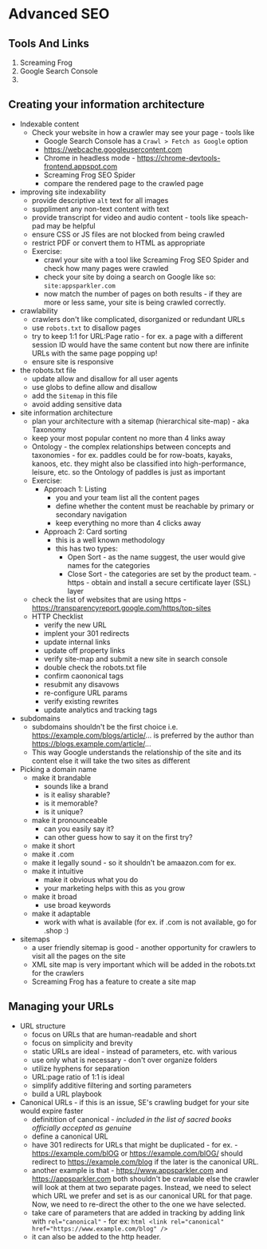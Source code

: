 # Advanced SEO

## Tools And Links
1. Screaming Frog 
1. Google Search Console
1. 


## Creating your information architecture
- Indexable content
    - Check your website in how a crawler may see your page - tools like
        - Google Search Console has a `Crawl > Fetch as Google` option 
        - https://webcache.googleusercontent.com 
        - Chrome in headless mode - https://chrome-devtools-frontend.appspot.com
        - Screaming Frog SEO Spider
        - compare the rendered page to the crawled page
- improving site indexability
    - provide descriptive `alt` text for all images
    - suppliment any non-text content with text
    - provide transcript for video and audio content - tools like speach-pad may be helpful
    - ensure CSS or JS files are not blocked from being crawled
    - restrict PDF or convert them to HTML as appropriate
    - Exercise:
        - crawl your site with a tool like Screaming Frog SEO Spider and check how many pages were crawled
        - check your site by doing a search on Google like so: `site:appsparkler.com`
        - now match the number of pages on both results - if they are more or less same, your site is being crawled correctly.
- crawlability
    - crawlers don't like complicated, disorganized or redundant URLs
    - use `robots.txt` to disallow pages
    - try to keep 1:1 for URL:Page ratio - for ex. a page with a different session ID would have the same content but now there are infinite URLs with the same page popping up!
    -  ensure site is responsive
- the robots.txt file
    - update allow and disallow for all user agents
    - use globs to define allow and disallow
    - add the `Sitemap` in this file
    - avoid adding sensitive data
- site information architecture
    - plan your architecture with a sitemap (hierarchical site-map) - aka Taxonomy
    - keep your most popular content no more than 4 links away
    - Ontology - the complex relationships between concepts and taxonomies - for ex. paddles could be for row-boats, kayaks, kanoos, etc. they might also be classified into high-performance, leisure, etc. so the Ontology of paddles is just as important
    - Exercise:
        - Approach 1: Listing
            - you and your team list all the content pages
            - define whether the content must be reachable by primary or secondary navigation
            - keep everything no more than 4 clicks away
        - Approach 2: Card sorting
            - this is a well known methodology
            - this has two types:
                - Open Sort - as the name suggest, the user would give names for the categories
                - Close Sort - the categories are set by the product team.
-https - obtain and install a secure certificate layer (SSL) layer
    - check the list of websites that are using https - https://transparencyreport.google.com/https/top-sites
    - HTTP Checklist
        - verify the new URL
        - implent your 301 redirects
        - update internal links
        - update off property links
        - verify site-map and submit a new site in search console
        - double check the robots.txt file
        - confirm caononical tags
        - resubmit any disavows
        - re-configure URL params
        - verify existing rewrites
        - update analytics and tracking tags
- subdomains
    - subdomains shouldn't be the first choice i.e. https://example.com/blogs/article/... is preferred by the author than https://blogs.example.com/article/...
    - This way Google understands the relationship of the site and its content else it will take the two sites as different
- Picking a domain name
    - make it brandable
        - sounds like a brand
        - is it ealisy sharable?
        - is it memorable?
        - is it unique?
    - make it pronounceable
        - can you easily say it?
        - can other guess how to say it on the first try?
    - make it short
    - make it .com
    - make it legally sound - so it shouldn't be amaazon.com for ex.
    - make it intuitive
        - make it obvious what you do
        - your marketing helps with this as you grow
    - make it broad
        - use broad keywords
    - make it adaptable
        - work with what is available (for ex. if .com is not available, go for .shop :)
- sitemaps
    - a user friendly sitemap is good - another opportunity for crawlers to visit all the pages on the site
    - XML site map is very important which will be added in the robots.txt for the crawlers
    - Screaming Frog has a feature to create a site map

## Managing your URLs
- URL structure 
    - focus on URLs that are human-readable and short
    - focus on simplicity and brevity
    - static URLs are ideal - instead of parameters, etc. with various 
    - use only what is necessary - don't over organize folders
    - utilize hyphens for separation 
    - URL:page ratio of 1:1 is ideal
    - simplify additive filtering and sorting parameters
    - build a URL playbook
- Canonical URLs - if this is an issue, SE's crawling budget for your site would expire faster 
    - definitition of canonical - _included in the list of sacred books officially accepted as genuine_
    - define a canonical URL
    - have 301 redirects for URLs that might be duplicated - for ex. - https://example.com/blOG or https://example.com/blOG/ should redirect to https://example.com/blog if the later is the canonical URL.
    - another example is that - https://www.appsparkler.com and https://appsparkler.com both shouldn't be crawlable else the crawler will look at them at two separate pages.  Instead, we need to select which URL we prefer and set is as our canonical URL for that page.  Now, we need to re-direct the other to the one we have selected.
    - take care of parameters that are added in tracking by adding link with `rel="canonical"` - for ex:
        ```html <link rel="canonical" href="https://www.example.com/blog" />```
    - it can also be added to the http header.
     